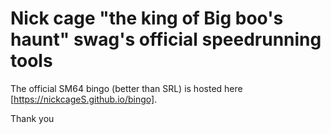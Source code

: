 # Nick cage "the king of Big boo's haunt" swag's official speedrunning tools

The official SM64 bingo (better than SRL) is hosted here [https://nickcageS.github.io/bingo].



Thank you

